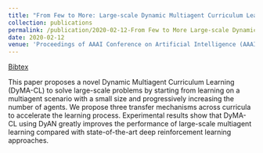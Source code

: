 ```yaml
---
title: "From Few to More: Large-scale Dynamic Multiagent Curriculum Learning"
collection: publications
permalink: /publication/2020-02-12-From Few to More Large-scale Dynamic Multiagent Curriculum Learning
date: 2020-02-12
venue: 'Proceedings of AAAI Conference on Artificial Intelligence (AAAI)'
---
```

[Bibtex](http://tianpeiyang.github.io/files/aaai_dyan.bib)

This paper proposes a novel Dynamic Multiagent Curriculum Learning (DyMA-CL) to solve large-scale problems by starting from learning on a multiagent scenario with a small size and progressively increasing the number of agents. We propose three transfer mechanisms across curricula to accelerate the learning process. Experimental results show that DyMA-CL using DyAN greatly improves the performance of large-scale multiagent learning compared with state-of-the-art deep reinforcement learning approaches. 
